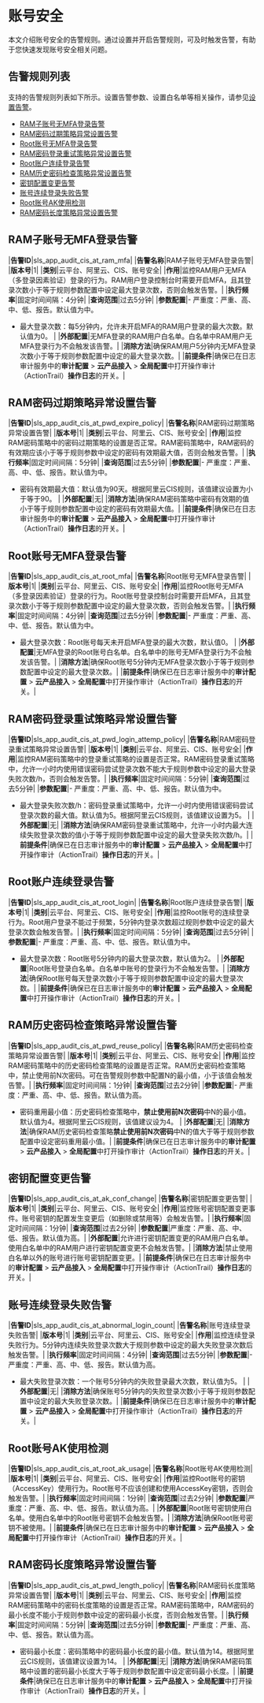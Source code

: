 # 账号安全

本文介绍账号安全的告警规则。通过设置并开启告警规则，可及时触发告警，有助于您快速发现账号安全相关问题。

## 告警规则列表

支持的告警规则列表如下所示。设置告警参数、设置白名单等相关操作，请参见[设置告警](/intl.zh-CN/应用中心（App）/日志审计服务/告警/设置告警.md)。

-   [RAM子账号无MFA登录告警](#section_z34_l6v_isj)
-   [RAM密码过期策略异常设置告警](#section_wro_6cr_ztd)
-   [Root账号无MFA登录告警](#section_ktk_gpb_7ks)
-   [RAM密码登录重试策略异常设置告警](#section_t5b_37t_x09)
-   [Root账户连续登录告警](#section_q2b_zps_mjw)
-   [RAM历史密码检查策略异常设置告警](#section_ljz_9gn_hba)
-   [密钥配置变更告警](#section_j9i_2x1_p6q)
-   [账号连续登录失败告警](#section_itu_52c_ssm)
-   [Root账号AK使用检测](#section_c3s_jf9_vk1)
-   [RAM密码长度策略异常设置告警](#section_ucf_15q_jyq)

## RAM子账号无MFA登录告警

|**告警ID**|sls\_app\_audit\_cis\_at\_ram\_mfa|
|**告警名称**|RAM子账号无MFA登录告警|
|**版本号**|1|
|**类别**|云平台、阿里云、CIS、账号安全|
|**作用**|监控RAM用户无MFA（多登录因素验证）登录的行为。RAM用户登录控制台时需要开启MFA，且其登录次数小于等于规则参数配置中设定最大登录次数，否则会触发告警。|
|**执行频率**|固定时间间隔：4分钟|
|**查询范围**|过去5分钟|
|**参数配置**|-   严重度：严重、高、中、低、报告。默认值为中。
-   最大登录次数：每5分钟内，允许未开启MFA的RAM用户登录的最大次数。默认值为0。 |
|**外部配置**|无MFA登录的RAM用户白名单。白名单中RAM用户无MFA登录行为不会触发该告警。|
|**消除方法**|确保RAM用户5分钟内无MFA登录次数小于等于规则参数配置中设定的最大登录次数。|
|**前提条件**|确保已在日志审计服务中的**审计配置** \> **云产品接入** \> **全局配置**中打开操作审计（ActionTrail）**操作日志**的开关。|

## RAM密码过期策略异常设置告警

|**告警ID**|sls\_app\_audit\_cis\_at\_pwd\_expire\_policy|
|**告警名称**|RAM密码过期策略异常设置告警|
|**版本号**|1|
|**类别**|云平台、阿里云、CIS、账号安全|
|**作用**|监控RAM密码策略中的密码过期策略的设置是否正常。RAM密码策略中，RAM密码的有效期应该小于等于规则参数中设定的密码有效期最大值，否则会触发告警。|
|**执行频率**|固定时间间隔：5分钟|
|**查询范围**|过去5分钟|
|**参数配置**|-   严重度：严重、高、中、低、报告。默认值为中。
-   密码有效期最大值：默认值为90天。根据阿里云CIS规则，该值建议设置为小于等于90。 |
|**外部配置**|无|
|**消除方法**|确保RAM密码策略中密码有效期的值小于等于规则参数配置中设定的密码有效期最大值。|
|**前提条件**|确保已在日志审计服务中的**审计配置** \> **云产品接入** \> **全局配置**中打开操作审计（ActionTrail）**操作日志**的开关。|

## Root账号无MFA登录告警

|**告警ID**|sls\_app\_audit\_cis\_at\_root\_mfa|
|**告警名称**|Root账号无MFA登录告警|
|**版本号**|1|
|**类别**|云平台、阿里云、CIS、账号安全|
|**作用**|监控Root账号无MFA（多登录因素验证）登录的行为。Root账号登录控制台时需要开启MFA，且其登录次数小于等于规则参数配置中设定的最大登录次数，否则会触发告警。|
|**执行频率**|固定时间间隔：4分钟|
|**查询范围**|过去5分钟|
|**参数配置**|-   严重度：严重、高、中、低、报告。默认值为中。
-   最大登录次数：Root账号每天未开启MFA登录的最大次数，默认值0。 |
|**外部配置**|无MFA登录的Root账号白名单。白名单中的账号无MFA登录行为不会触发该告警。|
|**消除方法**|确保Root账号5分钟内无MFA登录次数小于等于规则参数配置中设定的最大登录次数。|
|**前提条件**|确保已在日志审计服务中的**审计配置** \> **云产品接入** \> **全局配置**中打开操作审计（ActionTrail）**操作日志**的开关。|

## RAM密码登录重试策略异常设置告警

|**告警ID**|sls\_app\_audit\_cis\_at\_pwd\_login\_attemp\_policy|
|**告警名称**|RAM密码登录重试策略异常设置告警|
|**版本号**|1|
|**类别**|云平台、阿里云、CIS、账号安全|
|**作用**|监控RAM密码策略中的登录重试策略的设置是否正常。RAM密码登录重试策略中，允许一小时内使用错误密码尝试登录次数不能大于规则参数中设定的最大登录失败次数/h，否则会触发告警。|
|**执行频率**|固定时间间隔：5分钟|
|**查询范围**|过去5分钟|
|**参数配置**|-   严重度：严重、高、中、低、报告。默认值为中。
-   最大登录失败次数/h：密码登录重试策略中，允许一小时内使用错误密码尝试登录次数的最大值。默认值为5。根据阿里云CIS规则，该值建议设置为5。 |
|**外部配置**|无|
|**消除方法**|确保RAM密码登录重试策略中，允许一小时内最大连续失败登录次数的值小于等于规则参数配置中设定的最大登录失败次数/h。|
|**前提条件**|确保已在日志审计服务中的**审计配置** \> **云产品接入** \> **全局配置**中打开操作审计（ActionTrail）**操作日志**的开关。|

## Root账户连续登录告警

|**告警ID**|sls\_app\_audit\_cis\_at\_root\_login|
|**告警名称**|Root账户连续登录告警|
|**版本号**|1|
|**类别**|云平台、阿里云、CIS、账号安全|
|**作用**|监控Root账号的连续登录行为。Root用户登录不能过于频繁，5分钟内登录次数超过规则参数中设定的最大登录次数会触发告警。|
|**执行频率**|固定时间间隔：5分钟|
|**查询范围**|过去5分钟|
|**参数配置**|-   严重度：严重、高、中、低、报告。默认值为中。
-   最大登录次数：Root账号5分钟内的最大登录次数，默认值为2。 |
|**外部配置**|Root账号登录白名单。白名单中账号的登录行为不会触发告警。|
|**消除方法**|确保Root账号每天登录次数小于等于规则参数配置中设定的最大登录次数。|
|**前提条件**|确保已在日志审计服务中的**审计配置** \> **云产品接入** \> **全局配置**中打开操作审计（ActionTrail）**操作日志**的开关。|

## RAM历史密码检查策略异常设置告警

|**告警ID**|sls\_app\_audit\_cis\_at\_pwd\_reuse\_policy|
|**告警名称**|RAM历史密码检查策略异常设置告警|
|**版本号**|1|
|**类别**|云平台、阿里云、CIS、账号安全|
|**作用**|监控RAM密码策略中的历史密码检查策略的设置是否正常。RAM历史密码检查策略中，禁止使用前N次密码。可在告警规则参数中配置N的最小值，小于该值会触发告警。|
|**执行频率**|固定时间间隔：1分钟|
|**查询范围**|过去2分钟|
|**参数配置**|-   严重度：严重、高、中、低、报告。默认值为高。
-   密码重用最小值：历史密码检查策略中，**禁止使用前N次密码**中N的最小值。默认值为4。根据阿里云CIS规则，该值建议设为4。 |
|**外部配置**|无|
|**消除方法**|确保RAM历史密码检查策略**禁止使用前N次密码**中N的值大于等于规则参数配置中设定密码重用最小值。|
|**前提条件**|确保已在日志审计服务中的**审计配置** \> **云产品接入** \> **全局配置**中打开操作审计（ActionTrail）**操作日志**的开关。|

## 密钥配置变更告警

|**告警ID**|sls\_app\_audit\_cis\_at\_ak\_conf\_change|
|**告警名称**|密钥配置变更告警|
|**版本号**|1|
|**类别**|云平台、阿里云、CIS、账号安全|
|**作用**|监控账号密钥配置变更事件。账号密钥的配置发生变更后（如删除或禁用等）会触发告警。|
|**执行频率**|固定时间间隔：1分钟|
|**查询范围**|过去2分钟|
|**参数配置**|严重度：严重、高、中、低、报告。默认值为高。|
|**外部配置**|允许进行密钥配置变更的RAM用户白名单。使用白名单中的RAM用户进行密钥配置变更不会触发告警。|
|**消除方法**|禁止使用白名单以外的账号进行账号密钥配置变更。|
|**前提条件**|确保已在日志审计服务中的**审计配置** \> **云产品接入** \> **全局配置**中打开操作审计（ActionTrail）**操作日志**的开关。|

## 账号连续登录失败告警

|**告警ID**|sls\_app\_audit\_cis\_at\_abnormal\_login\_count|
|**告警名称**|账号连续登录失败告警|
|**版本号**|1|
|**类别**|云平台、阿里云、CIS、账号安全|
|**作用**|监控连续登录失败行为。5分钟内连续失败登录次数大于规则参数中设定的最大失败登录次数后触发告警。|
|**执行频率**|固定时间间隔：4分钟|
|**查询范围**|过去5分钟|
|**参数配置**|-   严重度：严重、高、中、低、报告。默认值为高。
-   最大失败登录次数：一个账号5分钟内的失败登录最大次数，默认值为5。 |
|**外部配置**|无|
|**消除方法**|确保账号5分钟内的失败登录次数小于等于规则参数配置中设定的最大失败登录次数。|
|**前提条件**|确保已在日志审计服务中的**审计配置** \> **云产品接入** \> **全局配置**中打开操作审计（ActionTrail）**操作日志**的开关。|

## Root账号AK使用检测

|**告警ID**|sls\_app\_audit\_cis\_at\_root\_ak\_usage|
|**告警名称**|Root账号AK使用检测|
|**版本号**|1|
|**类别**|云平台、阿里云、CIS、账号安全|
|**作用**|监控Root账号的密钥（AccessKey）使用行为。Root账号不应该创建和使用AccessKey密钥，否则会触发告警。|
|**执行频率**|固定时间间隔：1分钟|
|**查询范围**|过去2分钟|
|**参数配置**|严重度：严重、高、中、低、报告。默认值为高。|
|**外部配置**|Root账号密钥使用白名单。使用白名单中的Root账号密钥不会触发告警。|
|**消除方法**|确保Root账号密钥不被使用。|
|**前提条件**|确保已在日志审计服务中的**审计配置** \> **云产品接入** \> **全局配置**中打开操作审计（ActionTrail）**操作日志**的开关。|

## RAM密码长度策略异常设置告警

|**告警ID**|sls\_app\_audit\_cis\_at\_pwd\_length\_policy|
|**告警名称**|RAM密码长度策略异常设置告警|
|**版本号**|1|
|**类别**|云平台、阿里云、CIS、账号安全|
|**作用**|监控RAM密码策略中的密码长度策略的设置是否正常。RAM密码策略中，RAM密码的最小长度不能小于规则参数中设定的密码最小长度，否则会触发告警。|
|**执行频率**|固定时间间隔：5分钟|
|**查询范围**|过去5分钟|
|**参数配置**|-   严重度：严重、高、中、低、报告。默认值为高。
-   密码最小长度：密码策略中的密码最小长度的最小值。默认值为14。根据阿里云CIS规则，该值建议设置为14。 |
|**外部配置**|无|
|**消除方法**|确保RAM密码策略中设置的密码最小长度大于等于规则参数配置中设定密码最小长度。|
|**前提条件**|确保已在日志审计服务中的**审计配置** \> **云产品接入** \> **全局配置**中打开操作审计（ActionTrail）**操作日志**的开关。|

